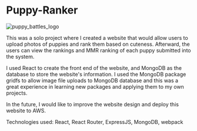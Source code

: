 # Puppy-Ranker
![puppy_battles_logo](https://user-images.githubusercontent.com/24627529/129637966-ff66babe-f23c-4809-ac92-440cc7c780fb.png)

This was a solo project where I created a website that would allow users to upload photos of puppies and rank them based on cuteness. Afterward, the users can view the rankings and MMR ranking of each puppy submitted into the system.

I used React to create the front end of the website, and MongoDB as the database to store the website's information. I used the MongoDB package gridfs to allow image file uploads to MongoDB database and this was a great experience in learning new packages and applying them to my own projects.

In the future, I would like to improve the website design and deploy this website to AWS.

Technologies used: React, React Router, ExpressJS, MongoDB, webpack
